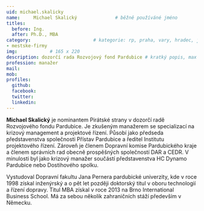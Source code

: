 ```yaml
---
uid: michael.skalicky
name:     Michael Skalický      		# běžně používáné jméno
titles:
  before: Ing.
  after: Ph.D., MBA
category:                 		# kategorie: rp, praha, vary, hradec, jmk, senat
- mestske-firmy
img:            # 165 x 220
description: dozorčí rada Rozvojový fond Pardubice # kratký popis, max 160 znaků
profession: manažer
mail:
mob:
profiles:
  github:
  facebook: 
  twitter: 
  linkedin: 
---
```


**Michael Skalický** je nominantem Pirátské strany v dozorčí radě Rozvojového fondu Pardubice. Je zkušeným manažerem se specializací na krizový management a projektové řízení. Působí jako předseda představenstva společnosti Přístav Pardubice a ředitel Institutu projektového řízení. Zároveň je členem Dopravní komise Pardubického kraje a členem správních rad obecně prospěšných společností DAR a CEDR. V minulosti byl jako krizový manažer součástí představenstva HC Dynamo Pardubice nebo Dostihového spolku.

Vystudoval Dopravní fakultu Jana Pernera pardubické univerzity, kde v roce 1998 získal inženýrský a o pět let později doktorský titul v oboru technologií a řízení dopravy. Titul MBA získal v roce 2013 na Brno International Business School. Má za sebou několik zahraničních stáží především v Německu.
